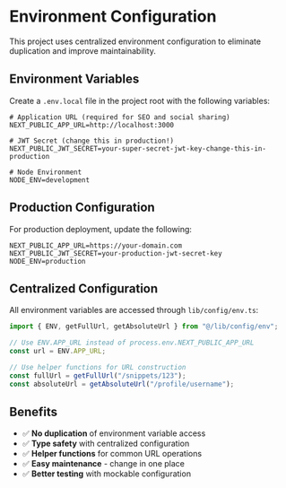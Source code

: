 # Environment Configuration

This project uses centralized environment configuration to eliminate duplication and improve maintainability.

## Environment Variables

Create a `.env.local` file in the project root with the following variables:

```env
# Application URL (required for SEO and social sharing)
NEXT_PUBLIC_APP_URL=http://localhost:3000

# JWT Secret (change this in production!)
NEXT_PUBLIC_JWT_SECRET=your-super-secret-jwt-key-change-this-in-production

# Node Environment
NODE_ENV=development
```

## Production Configuration

For production deployment, update the following:

```env
NEXT_PUBLIC_APP_URL=https://your-domain.com
NEXT_PUBLIC_JWT_SECRET=your-production-jwt-secret-key
NODE_ENV=production
```

## Centralized Configuration

All environment variables are accessed through `lib/config/env.ts`:

```typescript
import { ENV, getFullUrl, getAbsoluteUrl } from "@/lib/config/env";

// Use ENV.APP_URL instead of process.env.NEXT_PUBLIC_APP_URL
const url = ENV.APP_URL;

// Use helper functions for URL construction
const fullUrl = getFullUrl("/snippets/123");
const absoluteUrl = getAbsoluteUrl("/profile/username");
```

## Benefits

- ✅ **No duplication** of environment variable access
- ✅ **Type safety** with centralized configuration
- ✅ **Helper functions** for common URL operations
- ✅ **Easy maintenance** - change in one place
- ✅ **Better testing** with mockable configuration
